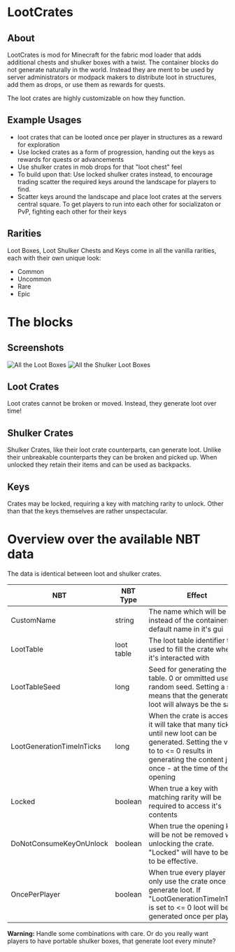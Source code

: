 # LootCrates

## About

LootCrates is mod for Minecraft for the fabric mod loader that adds additional chests and shulker boxes with a twist.
The container blocks do not generate naturally in the world.
Instead they are ment to be used by server administrators or modpack makers to distribute loot in structures, add them as drops, or use them as rewards for quests.

The loot crates are highly customizable on how they function.

## Example Usages

- loot crates that can be looted once per player in structures as a reward for exploration
- Use locked crates as a form of progression, handing out the keys as rewards for quests or advancements
- Use shulker crates in mob drops for that "loot chest" feel
- To build upon that: Use locked shulker crates instead, to encourage trading scatter the required keys around the landscape for players to find.
- Scatter keys around the landscape and place loot crates at the servers central square. To get players to run into each other for socializaton or PvP, fighting each other for their keys

## Rarities
Loot Boxes, Loot Shulker Chests and Keys come in all the vanilla rarities, each with their own unique look:
- Common
- Uncommon
- Rare
- Epic

# The blocks

## Screenshots

![All the Loot Boxes](./images/readme_screenshot_loot_boxes.png)
![All the Shulker Loot Boxes](./images/readme_screenshot_shulker_loot_boxes.png)

## Loot Crates
Loot crates cannot be broken or moved. Instead, they generate loot over time!

## Shulker Crates
Shulker Crates, like their loot crate counterparts, can generate loot.
Unlike their unbreakable counterparts they can be broken and picked up.
When unlocked they retain their items and can be used as backpacks.

## Keys
Crates may be locked, requiring a key with matching rarity to unlock.
Other than that the keys themselves are rather unspectacular.


# Overview over the available NBT data

The data is identical between loot and shulker crates.

NBT                       | NBT Type   | Effect
------------------------- | ---------- | ------
CustomName                | string     | The name which will be used instead of the containers default name in it's gui
LootTable                 | loot table | The loot table identifier to be used to fill the crate when it's interacted with
LootTableSeed             | long       | Seed for generating the loot table. 0 or ommitted uses a random seed. Setting a seed means that the generated loot will always be the same
LootGenerationTimeInTicks | long       | When the crate is accessed it will take that many ticks until new loot can be generated. Setting the value to to <= 0 results in generating the content just once - at the time of the first opening
Locked                    | boolean    | When true a key with matching rarity will be required to access it's contents
DoNotConsumeKeyOnUnlock   | boolean    | When true the opening key will be not be removed when unlocking the crate. "Locked" will have to be true to be effective.
OncePerPlayer             | boolean    | When true every player can only use the crate once to generate loot. If "LootGenerationTimeInTicks" is set to <= 0 loot will be generated once per player

**Warning:**
Handle some combinations with care. Or do you really want players to have portable shulker boxes, that generate loot every minute?

